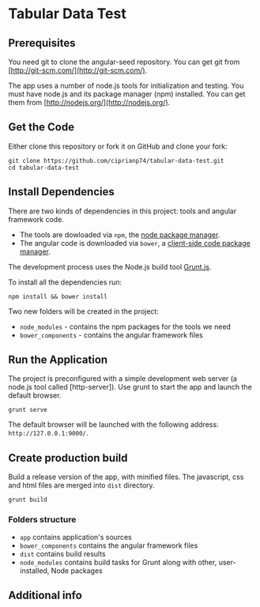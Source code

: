 # Tabular Data Test

## Prerequisites

You need git to clone the angular-seed repository. You can get git from
[http://git-scm.com/](http://git-scm.com/).

The app uses a number of node.js tools for initialization and testing. You must have node.js and
its package manager (npm) installed.  You can get them from [http://nodejs.org/](http://nodejs.org/).

## Get the Code

Either clone this repository or fork it on GitHub and clone your fork:

```
git clone https://github.com/ciprianp74/tabular-data-test.git
cd tabular-data-test
```

## Install Dependencies

There are two kinds of dependencies in this project: tools and angular framework code.  

* The tools are dowloaded via `npm`, the [node package manager][npm].
* The angular code is downloaded via `bower`, a [client-side code package manager][bower].

The development process uses the Node.js build tool [Grunt.js](gruntjs.com). 

To install all the dependencies run:

```
npm install && bower install
```

Two new folders will be created in the project:

* `node_modules` - contains the npm packages for the tools we need
* `bower_components` - contains the angular framework files

## Run the Application
The project is preconfigured with a simple development web server (a node.js tool called [http-server]). Use grunt to start the app and launch the default browser.

```
grunt serve
```

The default browser will be launched with the following address: `http://127.0.0.1:9000/`.

## Create production build
Build a release version of the app, with minified files. The javascript, css and html files are merged into `dist` directory.

```
grunt build
```


### Folders structure

* `app` contains application's sources
* `bower_components` contains the angular framework files
* `dist` contains build results
* `node_modules` contains build tasks for Grunt along with other, user-installed, Node packages

## Additional info


[AngularJS]: http://angularjs.org/
[git]: http://git-scm.com/
[bower]: http://bower.io
[npm]: https://www.npmjs.org/
[node]: http://nodejs.org
[grunt]: http://gruntjs.com
